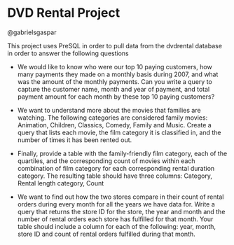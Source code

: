 # DVD Rental Project
@gabrielsgaspar


This project uses PreSQL in order to pull data from the dvdrental database in order to answer the following questions

- We would like to know who were our top 10 paying customers, how many payments they made on a monthly basis during 2007, and what was the amount of the monthly payments. Can you write a query to capture the customer name, month and year of payment, and total payment amount for each month by these top 10 paying customers?

- We want to understand more about the movies that families are watching. The following categories are considered family movies: Animation, Children, Classics, Comedy, Family and Music.
Create a query that lists each movie, the film category it is classified in, and the number of times it has been rented out.

- Finally, provide a table with the family-friendly film category, each of the quartiles, and the corresponding count of movies within each combination of film category for each corresponding rental duration category. The resulting table should have three columns:
Category, Rental length category, Count

- We want to find out how the two stores compare in their count of rental orders during every month for all the years we have data for. Write a query that returns the store ID for the store, the year and month and the number of rental orders each store has fulfilled for that month. Your table should include a column for each of the following: year, month, store ID and count of rental orders fulfilled during that month.
